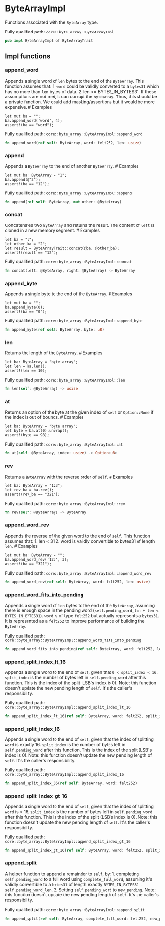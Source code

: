 # ByteArrayImpl

Functions associated with the `ByteArray` type.

Fully qualified path: `core::byte_array::ByteArrayImpl`

```rust
pub impl ByteArrayImpl of ByteArrayTrait
```

## Impl functions

### append_word

Appends a single word of `len` bytes to the end of the `ByteArray`.  This function assumes that: 1. `word` could be validly converted to a `bytes31` which has no more than `len` bytes    of data. 2. len <= BYTES_IN_BYTES31.  If these assumptions are not met, it can corrupt the `ByteArray`. Thus, this should be a private function. We could add masking/assertions but it would be more expensive.  # Examples
```cairo
let mut ba = "";
ba.append_word('word', 4);
assert!(ba == "word");
```

Fully qualified path: `core::byte_array::ByteArrayImpl::append_word`

```rust
fn append_word(ref self: ByteArray, word: felt252, len: usize)
```


### append

Appends a `ByteArray` to the end of another `ByteArray`.  # Examples
```cairo
let mut ba: ByteArray = "1";
ba.append(@"2");
assert!(ba == "12");
```

Fully qualified path: `core::byte_array::ByteArrayImpl::append`

```rust
fn append(ref self: ByteArray, mut other: @ByteArray)
```


### concat

Concatenates two `ByteArray` and returns the result.  The content of `left` is cloned in a new memory segment. # Examples
```cairo
let ba = "1";
let other_ba = "2";
let result = ByteArrayTrait::concat(@ba, @other_ba);
assert!(result == "12");
```

Fully qualified path: `core::byte_array::ByteArrayImpl::concat`

```rust
fn concat(left: @ByteArray, right: @ByteArray) -> ByteArray
```


### append_byte

Appends a single byte to the end of the `ByteArray`.  # Examples
```cairo
let mut ba = "";
ba.append_byte(0);
assert!(ba == "0");
```

Fully qualified path: `core::byte_array::ByteArrayImpl::append_byte`

```rust
fn append_byte(ref self: ByteArray, byte: u8)
```


### len

Returns the length of the `ByteArray`.  # Examples
```cairo
let ba: ByteArray = "byte array";
let len = ba.len();
assert!(len == 10);
```

Fully qualified path: `core::byte_array::ByteArrayImpl::len`

```rust
fn len(self: @ByteArray) -> usize
```


### at

Returns an option of the byte at the given index of `self` or `Option::None` if the index is out of bounds.  # Examples
```cairo
let ba: ByteArray = "byte array";
let byte = ba.at(0).unwrap();
assert!(byte == 98);
```

Fully qualified path: `core::byte_array::ByteArrayImpl::at`

```rust
fn at(self: @ByteArray, index: usize) -> Option<u8>
```


### rev

Returns a `ByteArray` with the reverse order of `self`.  # Examples
```cairo
let ba: ByteArray = "123";
let rev_ba = ba.rev();
assert!(rev_ba == "321");
```

Fully qualified path: `core::byte_array::ByteArrayImpl::rev`

```rust
fn rev(self: @ByteArray) -> ByteArray
```


### append_word_rev

Appends the reverse of the given word to the end of `self`.  This function assumes that: 1. len < 31 2. word is validly convertible to bytes31 of length `len`.  # Examples
```cairo
let mut ba: ByteArray = "";
ba.append_word_rev('123', 3);
assert!(ba == "321");
```

Fully qualified path: `core::byte_array::ByteArrayImpl::append_word_rev`

```rust
fn append_word_rev(ref self: ByteArray, word: felt252, len: usize)
```


### append_word_fits_into_pending

Appends a single word of `len` bytes to the end of the `ByteArray`, assuming there is enough space in the pending word (`self.pending_word_len + len < BYTES_IN_BYTES31`).  `word` is of type `felt252` but actually represents a `bytes31`. It is represented as a `felt252` to improve performance of building the `ByteArray`.

Fully qualified path: `core::byte_array::ByteArrayImpl::append_word_fits_into_pending`

```rust
fn append_word_fits_into_pending(ref self: ByteArray, word: felt252, len: usize)
```


### append_split_index_lt_16

Appends a single word to the end of `self`, given that `0 < split_index < 16`.  `split_index` is the number of bytes left in `self.pending_word` after this function. This is the index of the split (LSB's index is 0).  Note: this function doesn't update the new pending length of `self`. It's the caller's responsibility.

Fully qualified path: `core::byte_array::ByteArrayImpl::append_split_index_lt_16`

```rust
fn append_split_index_lt_16(ref self: ByteArray, word: felt252, split_index: usize)
```


### append_split_index_16

Appends a single word to the end of `self`, given that the index of splitting `word` is exactly 16.  `split_index` is the number of bytes left in `self.pending_word` after this function. This is the index of the split (LSB's index is 0).  Note: this function doesn't update the new pending length of `self`. It's the caller's responsibility.

Fully qualified path: `core::byte_array::ByteArrayImpl::append_split_index_16`

```rust
fn append_split_index_16(ref self: ByteArray, word: felt252)
```


### append_split_index_gt_16

Appends a single word to the end of `self`, given that the index of splitting `word` is > 16.  `split_index` is the number of bytes left in `self.pending_word` after this function. This is the index of the split (LSB's index is 0).  Note: this function doesn't update the new pending length of `self`. It's the caller's responsibility.

Fully qualified path: `core::byte_array::ByteArrayImpl::append_split_index_gt_16`

```rust
fn append_split_index_gt_16(ref self: ByteArray, word: felt252, split_index: usize)
```


### append_split

A helper function to append a remainder to `self`, by: 1. completing `self.pending_word` to a full word using `complete_full_word`, assuming it's    validly convertible to a `bytes31` of length exactly `BYTES_IN_BYTES31 -    self.pending_word_len`. 2. Setting `self.pending_word` to `new_pending`.  Note: this function doesn't update the new pending length of `self`. It's the caller's responsibility.

Fully qualified path: `core::byte_array::ByteArrayImpl::append_split`

```rust
fn append_split(ref self: ByteArray, complete_full_word: felt252, new_pending: felt252)
```


